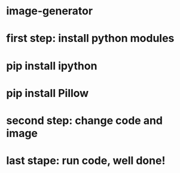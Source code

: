 # image-generator
# first step: install python modules
# pip install ipython
# pip install Pillow
# second step: change code and image
# last stape: run code, well done!
